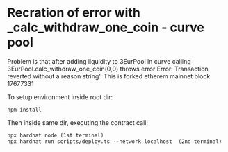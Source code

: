 # Recration of error with \_calc_withdraw_one_coin - curve pool

Problem is that after adding liquidity to 3EurPool in curve calling 3EurPool.calc_withdraw_one_coin(0,0) throws error Error: Transaction reverted without a reason string'. This is forked etherem mainnet block 17677331

To setup environment inside root dir:

```shell
npm install
```

Then inside same dir, executing the contract call:

```shell
npx hardhat node (1st terminal)
npx hardhat run scripts/deploy.ts --network localhost  (2nd terminal)
```
